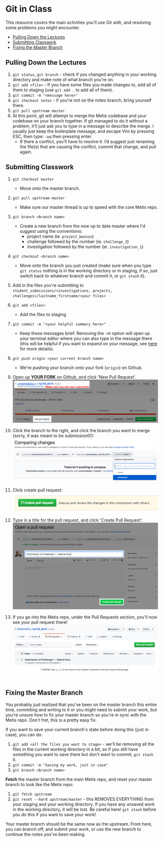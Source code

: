 # Git in Class

This resource covers the main activities you'll use Git with, and resolving some problems you might encounter.

- [Pulling Down the Lectures](#pulling-down-the-lectures)  
- [Submitting Classwork](#submitting-classwork)  
- [Fixing the Master Branch](#fixing-the-master-branch)


## Pulling Down the Lectures

1. `git status`, `git branch` - check if you changed anything in your working directory and make note of what branch you're on.
1. `git add <file>` - If you have some files you made changes to, add all of them to staging (use `git add .` to add all of them).
2. `git commit -m "<message here>"`
1. `git checkout notes` - if you're not on the notes branch, bring yourself there.
2. `git pull upstream master`
3. At this point, git will attempt to merge the Metis codebase and your codebase on your branch together. If git managed to do it without a problem, it’ll just ask you to type in a message to describe the merge. I usually just keep the boilerplate message, and escape Vim by pressing ESC, then type: `:wq` then pressing enter. 
	- If there a conflict, you’ll have to resolve it. I’d suggest just renaming the file(s) that are causing the conflict, commit that change, and pull again.

## Submitting Classwork

1. `git checkout master`
	- Move onto the master branch.

2. `git pull upstream master`
	- Make sure our master thread is up to speed with the core Metis repo.

3. `git branch <branch name>`
	- Create a new branch from the now up to date master where I'd suggest using the conventions:
		- project name (ie. `project_benson`)
		- challenge followed by the number (ie. `challenge_2`)
		- investigation followed by the number (ie. `investigation_1`)

4. `git checkout <branch name>`
	- Move onto the branch you just created (make sure when you type `git status` nothing is in the working directory or in staging, if so, just switch back to whatever branch and commit it, or `git stash` it).

5. Add in the files you're submitting to `student_submissions/<investigations, projects, challenges>/lastname_firstname/<your files>`

4. `git add <files>`
	- Add the files to staging

5. `git commit -m "<your helpful summary here>"`
	- Keep these messages brief. Removing the -m option will open up your terminal editor where you can also type in the message there (this will be helpful if you want to expand on your message, see [here](https://chris.beams.io/posts/git-commit/) for more details).

6. `git push origin <your current branch name>`
	- We're pushing your branch onto your fork (`origin`) on Github.

7. Open up **YOUR FORK** on Github, and click 'New Pull Request'.
![](img/click_pull_req.png)

8. Click the branch to the right, and click the branch you want to merge (sorry, it was meant to be submission0!):  
![](img/pr_click_sub1.png)

3. Click create pull request:  
 ![](img/create_pr.png)

4. Type in a title for the pull request, and click 'Create Pull Request':
 ![](img/submit_pr.png)
 
5. If you go into the Metis repo, under the Pull Requests section, you'll now see your pull request there!
 ![](img/prs.png)
 
## Fixing the Master Branch

You probably just realized that you've been on the master branch this entire time, commiting and writing to it or you might need to submit your work, but you're unsure how to fix your master branch so you're in sync with the Metis repo. Don't fret, this is a pretty easy fix.

If you want to save your current branch's state before doing this (just in case), you can do:

1. `git add <all the files you want to stage>` - we'll be removing all the files in the current working directory in a bit, so if you still have something you want to save there but don't want to commit, `git stash` it.
1. `git commit -m "Saving my work, just in case"`
2. `git branch <branch name>`

**Fetch** the master branch from the main Metis repo, and reset your master branch to look like the Metis repo:   

1. `git fetch upstream`
2. `git reset --hard upstream/master` - this REMOVES EVERYTHING from your staging and your working directory. If you have any unsaved work in the working directory, it will be lost. Be careful here! `git stash` before you do this if you want to save your work!

Your master branch should be the same now as the upstream. From here, you can branch off, and submit your work, or use the new branch to continue the notes you've been making.